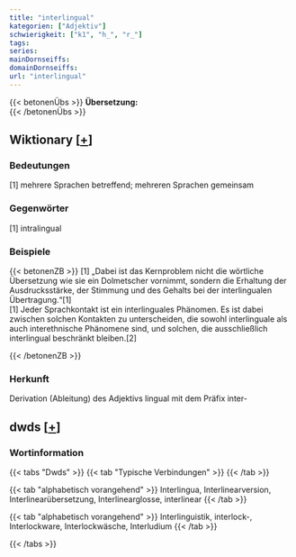 ```yaml
---
title: "interlingual"
kategorien: ["Adjektiv"]
schwierigkeit: ["k1", "h_", "r_"]
tags:
series:
mainDornseiffs:
domainDornseiffs:
url: "interlingual"
---
```


{{< betonenÜbs >}}
**Übersetzung:**  
{{< /betonenÜbs >}}

## Wiktionary [[+](https://de.wiktionary.org/wiki/interlingual)]

### Bedeutungen
[1] mehrere Sprachen betreffend; mehreren Sprachen gemeinsam  

### Gegenwörter
[1] intralingual  

### Beispiele
{{< betonenZB >}}
[1] „Dabei ist das Kernproblem nicht die wörtliche Übersetzung wie sie ein Dolmetscher vornimmt, sondern die Erhaltung der Ausdrucksstärke, der Stimmung und des Gehalts bei der interlingualen Übertragung.“[1]  
[1] Jeder Sprachkontakt ist ein interlinguales Phänomen. Es ist dabei zwischen solchen Kontakten zu unterscheiden, die sowohl interlinguale als auch interethnische Phänomene sind, und solchen, die ausschließlich interlingual beschränkt bleiben.[2]  

{{< /betonenZB >}}
### Herkunft
Derivation (Ableitung) des Adjektivs lingual mit dem Präfix inter-  



## dwds [[+](https://www.dwds.de/wb/interlingual)]

### Wortinformation
{{< tabs "Dwds" >}}
{{< tab "Typische Verbindungen" >}}
{{< /tab >}}

{{< tab "alphabetisch vorangehend" >}}
Interlingua, Interlinearversion, Interlinearübersetzung, Interlinearglosse, interlinear
{{< /tab >}}

{{< tab "alphabetisch vorangehend" >}}
Interlinguistik, interlock-, Interlockware, Interlockwäsche, Interludium
{{< /tab >}}

{{< /tabs >}}

